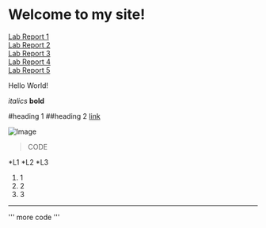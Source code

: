 # Welcome to my site!
[Lab Report 1](lab1/lab1.md)\
[Lab Report 2](lab2/lab2.md)\
[Lab Report 3](lab3/lab-report-3-week-6.md)\
[Lab Report 4](lab4/lab-report-4-week-8.md)\
[Lab Report 5](lab5/lab-report-5-week-10.md)



Hello World!

*italics*
**bold**

#heading 1
##heading 2
[link](https://google.com)

![Image](https://www.simplyrecipes.com/thmb/8caxM88NgxZjz-T2aeRW3xjhzBg=/2000x1125/smart/filters:no_upscale()/__opt__aboutcom__coeus__resources__content_migration__simply_recipes__uploads__2019__09__easy-pepperoni-pizza-lead-3-8f256746d649404baa36a44d271329bc.jpg)

> CODE

*L1
*L2
*L3

1. 1
2. 2
3. 3

---

'''
more
code
'''
